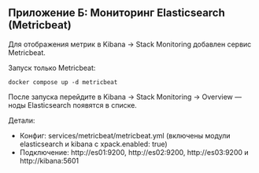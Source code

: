 ## Приложение Б: Мониторинг Elasticsearch (Metricbeat)

Для отображения метрик в Kibana → Stack Monitoring добавлен сервис Metricbeat.

Запуск только Metricbeat:

```
docker compose up -d metricbeat
```

После запуска перейдите в Kibana → Stack Monitoring → Overview — ноды Elasticsearch  появятся в списке.

Детали:
- Конфиг: services/metricbeat/metricbeat.yml (включены модули elasticsearch и kibana с xpack.enabled: true)
- Подключение: http://es01:9200, http://es02:9200, http://es03:9200 и http://kibana:5601
